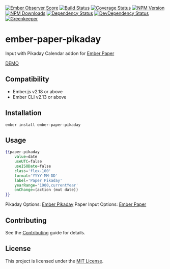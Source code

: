 [![Ember Observer Score](http://emberobserver.com/badges/ember-paper-pikaday.svg)](http://emberobserver.com/addons/ember-paper-pikaday)
[![Build Status](https://travis-ci.org/devotox/ember-paper-pikaday.svg)](http://travis-ci.org/devotox/ember-paper-pikaday)
[![Coverage Status](https://codecov.io/gh/devotox/ember-paper-pikaday/branch/master/graph/badge.svg)](https://codecov.io/gh/devotox/ember-paper-pikaday)
[![NPM Version](https://badge.fury.io/js/ember-paper-pikaday.svg)](http://badge.fury.io/js/ember-paper-pikaday)
[![NPM Downloads](https://img.shields.io/npm/dm/ember-paper-pikaday.svg)](https://www.npmjs.org/package/ember-paper-pikaday)
[![Dependency Status](https://david-dm.org/poetic/ember-paper-pikaday.svg)](https://david-dm.org/poetic/ember-paper-pikaday)
[![DevDependency Status](https://david-dm.org/poetic/ember-paper-pikaday/dev-status.svg)](https://david-dm.org/poetic/ember-paper-pikaday#info=devDependencies)
[![Greenkeeper](https://badges.greenkeeper.io/devotox/ember-paper-pikaday.svg)](https://greenkeeper.io/)

ember-paper-pikaday
==============================================================================

Input with Pikaday Calendar addon for [Ember Paper](https://github.com/miguelcobain/ember-paper)

[DEMO](https://devotox.github.io/ember-paper-pikaday)

Compatibility
------------------------------------------------------------------------------

* Ember.js v2.18 or above
* Ember CLI v2.13 or above

Installation
------------------------------------------------------------------------------

```
ember install ember-paper-pikaday
```

Usage
------------------------------------------------------------------------------

```handlebars
{{paper-pikaday
	value=date
	useUTC=false
	useISODate=false
	class='flex-100'
	format='YYYY-MM-DD'
	label='Paper Pikaday'
	yearRange='1900,currentYear'
	onChange=(action (mut date))
}}
```

Pikaday Options: [Ember Pikaday](https://github.com/edgycircle/ember-pikaday)
Paper Input Options: [Ember Paper](https://github.com/miguelcobain/ember-paper)

Contributing
------------------------------------------------------------------------------

See the [Contributing](CONTRIBUTING.md) guide for details.

License
------------------------------------------------------------------------------

This project is licensed under the [MIT License](LICENSE.md).
